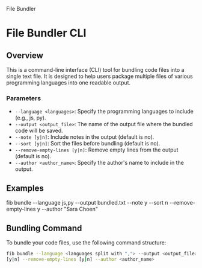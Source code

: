 File Bundler
 
# File Bundler CLI
 
## Overview
This is a command-line interface (CLI) tool for bundling code files into a single text file. It
is designed to help users package multiple files of various programming languages into
one readable output.

### Parameters
- `--language <languages>`: Specify the programming languages to include (e.g., js, py).
- `--output <output_file>`: The name of the output file where the bundled code will be saved.
- `--note [y|n]`: Include notes in the output (default is no).
- `--sort [y|n]`: Sort the files before bundling (default is no).
- `--remove-empty-lines [y|n]`: Remove empty lines from the output (default is no).
- `--author <author_name>`: Specify the author's name to include in the output.
## Examples
fib bundle --language js,py --output bundled.txt --note y --sort n --remove-empty-lines y --author "Sara Choen"
## Bundling Command
To bundle your code files, use the following command structure:
```bash
fib bundle --language <languages split with ","> --output <output_file> --note [y|n] --sort
[y|n] --remove-empty-lines [y|n] --author <author_name>
